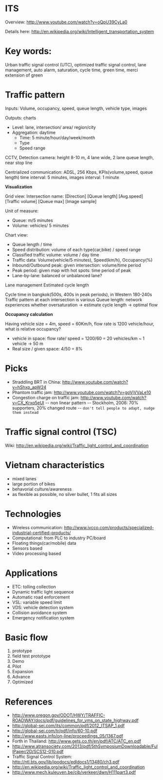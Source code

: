 ITS
===
Overview: http://www.youtube.com/watch?v=oQpU39CyLa0

Details here: http://en.wikipedia.org/wiki/Intelligent_transportation_system

# Key words: 

Urban traffic signal control (UTC), optimized traffic signal control, lane management, auto alarm, saturation, cycle time, green time,
merci extension of green

# Traffic pattern

Inputs: Volume, occupancy, speed, queue length, vehicle type, images

Outputs: charts

* Level: lane, intersection/ area/ region/city
* Aggregation: daytime
  * Time: 5 minute/hour/day/week/month
  * Type
  * Speed range

CCTV, Detection camera: height 8-10 m, 4 lane wide, 2 lane queue length, near stop line

Centrialized communication: ADSL, 256 Kbps, KPIs(volume,speed, queue length) time interval: 5 minutes, images interval: 1 minute

**Visualization**

Grid view:
Intersection name:
[Direction]   [Queue length]    [Avg.speed]   [Traffic volume]    [Queue max]   [Image sample]

Unit of measure:  
* Queue: m/5 minutes
* Volume: vehicles/ 5 minutes

Chart view:
* Queue length / time
* Speed distribution: volume of each type(car,bike) / speed range
* Classified traffic volume: volume / day time
* Traffic data: Volume(vehicle/5 minutes), Speed(km/h), Occupancy(%)
* Inbound/Outbound peak: given intersection: volume/time period
* Peak period: given map with hot spots: time period of peak
* Lane-by-lane: balanced or unbalanced lane?

Lane management
Estimated cycle length

Cycle time in bangkok(500s, 400s in peak periods), in Western 180-240s
Traffic pattern at each intersection is various
Queue length: network experiences whether oversaturation -> estimate cycle length -> optimal flow

**Occupancy calculation**

Having vehicle size = 4m, speed = 60Km/h, flow rate is 1200 vehicle/hour, what is relative occupancy?
* vehicle in space: flow rate/ speed = 1200/60 = 20 vehicles/km ~ 1 vehicle -> 50 m
* Real size / given space: 4/50 = 8%


# Picks

* Straddling BRT in China: http://www.youtube.com/watch?v=hShxp_apW24
* Phantom traffic jam: http://www.youtube.com/watch?v=goVjVVaLe10
* Congestion charge on traffic jam: http://www.youtube.com/watch?v=CX_Krxq5eUI
-- non linear pattern
-- Stockholm, 2006: 70% supporters, 20% changed route
-- `don't tell people to adapt, nudge them instead`

# Traffic signal control (TSC)

Wiki: http://en.wikipedia.org/wiki/Traffic_light_control_and_coordination

# Vietnam characteristics

* mixed lanes
* large portion of bikes
* behavorial culture/awareness
* as flexible as possible, no silver bullet, 1 fits all sizes


# Technologies

* Wireless communication: http://www.ivcco.com/products/specialized-industrial-certified-products/
* Computational: from PLC to industry PC/board
* Floating things(car/mobile) data
* Sensors based
* Video processing based

# Applications

* ETC: tolling collection
* Dynamic traffic light sequence
* Automatic road enforcement
* VSL: variable speed limit
* VDS: vehicle detection system
* Collision avoidance system
* Emergency notification system

# Basic flow
1. prototype
2. field test prototype
3. Demo
4. Pilot
5. Expansion
6. Advance
7. Optimized

# References
* http://www.oregon.gov/ODOT/HWY/TRAFFIC-ROADWAY/docs/pdf/guidelines_for_vms_on_state_highway.pdf
* http://global-sei.com/its/common/pdf/2012_ITSAP_1.pdf
* http://global-sei.com/tr/pdf/info/60-10.pdf
* http://www.easts.info/on-line/proceedings_05/1367.pdf
* Forth in Thailand: http://www.gets.co.th/en/pdf/ATC/ATC_en.pdf
* http://www.atransociety.com/2013/pdf/5thSymposiumDownloadable/FullPaper/2D/SCS12-010.pdf
* Traffic Signal Control System: http://ntl.bts.gov/lib/jpodocs/edldocs1/13480/ch3.pdf
* http://en.wikipedia.org/wiki/Traffic_light_control_and_coordination
* http://www.mech.kuleuven.be/cib/verkeer/dwn/H111part3.pdf
